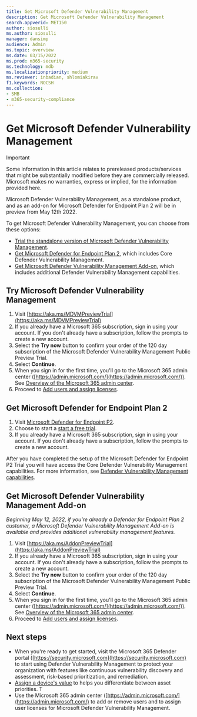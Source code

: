 ```yaml
---
title: Get Microsoft Defender Vulnerability Management
description: Get Microsoft Defender Vulnerability Management
search.appverid: MET150
author: siosulli
ms.author: siosulli
manager: dansimp 
audience: Admin
ms.topic: overview
ms.date: 03/15/2022
ms.prod: m365-security
ms.technology: mdb
ms.localizationpriority: medium
ms.reviewer: inbadian, shlomiakirav
f1.keywords: NOCSH 
ms.collection: 
- SMB
- m365-security-compliance
---
```


# Get Microsoft Defender Vulnerability Management

> [!IMPORTANT]
> Some information in this article relates to prereleased products/services that might be substantially modified before they are commercially released. Microsoft makes no warranties, express or implied, for the information provided here.

Microsoft Defender Vulnerability Management, as a standalone product, and as an add-on for Microsoft Defender for Endpoint Plan 2 will be in preview from May 12th 2022. 

To get Microsoft Defender Vulnerability Management, you can choose from these options:

- [Trial the standalone version of Microsoft Defender Vulnerability Management](#try-microsoft-defender-vulnerability-management).
- [Get Microsoft Defender for Endpoint Plan 2](#get-microsoft-defender-for-endpoint-plan-2), which includes Core Defender Vulnerability Management.
- [Get Microsoft Defender Vulnerability Management Add-on](#get-microsoft-defender-vulnerability-management-add-on), which includes additional Defender Vulnerability Management capabilities.

## Try Microsoft Defender Vulnerability Management

1. Visit [https://aka.ms/MDVMPreviewTrial](https://aka.ms/MDVMPreviewTrial)
2. If you already have a Microsoft 365 subscription, sign in using your account. If you don't already have a subscription, follow the prompts to create a new account.
3. Select the **Try now** button to confirm your order of the 120 day subscription of the Microsoft Defender Vulnerability Management Public Preview Trial.
4. Select **Continue**.
5. When you sign in for the first time, you'll go to the Microsoft 365 admin center ([https://admin.microsoft.com/](https://admin.microsoft.com/)). See [Overview of the Microsoft 365 admin center](../../admin/admin-overview/admin-center-overview.md).
6. Proceed to [Add users and assign licenses](mdvm-add-users.md).

## Get Microsoft Defender for Endpoint Plan 2

1. Visit [Microsoft Defender for Endpoint P2](https://www.microsoft.com/security/business/threat-protection/endpoint-defender).
2. Choose to start a [start a free trial](https://signup.microsoft.com/create-account/signup?products=7f379fee-c4f9-4278-b0a1-e4c8c2fcdf7e&ru=https:%2F%2Faka.ms%2FMDEp2OpenTrial).
3. If you already have a Microsoft 365 subscription, sign in using your account. If you don't already have a subscription, follow the prompts to create a new account.

After you have completed the setup of the Microsoft Defender for Endpoint P2 Trial you will have access the Core Defender Vulnerability Management capabilities. For more information, see [Defender Vulnerability Management capabilities](defender-vulnerability-management-capabilities.md).

## Get Microsoft Defender Vulnerability Management Add-on

*Beginning May 12, 2022, if you're already a Defender for Endpoint Plan 2 customer, a Microsoft Defender Vulnerability Management Add-on is available and provides additional vulnerability management features.*

1. Visit [https://aka.ms/AddonPreviewTrial](https://aka.ms/AddonPreviewTrial)
2. If you already have a Microsoft 365 subscription, sign in using your account. If you don't already have a subscription, follow the prompts to create a new account.
3. Select the **Try now** button to confirm your order of the 120 day subscription of the Microsoft Defender Vulnerability Management Public Preview Trial.
4. Select **Continue**.
5. When you sign in for the first time, you'll go to the Microsoft 365 admin center ([https://admin.microsoft.com/](https://admin.microsoft.com/)). See [Overview of the Microsoft 365 admin center](../../admin/admin-overview/admin-center-overview.md).
6. Proceed to [Add users and assign licenses](mdvm-add-users.md).

## Next steps

- When you're ready to get started, visit the Microsoft 365 Defender portal ([https://security.microsoft.com](https://security.microsoft.com) to start using Defender Vulnerability Management to protect your organization with features like continuous vulnerability discovery and assessment, risk-based prioritization, and remediation​.
- [Assign a device's value](tvm-assign-device-value.md) to helps you differentiate between asset priorities. T
- Use the Microsoft 365 admin center ([https://admin.microsoft.com/](https://admin.microsoft.com/) to add or remove users and to assign user licenses for Microsoft Defender Vulnerability Management.
